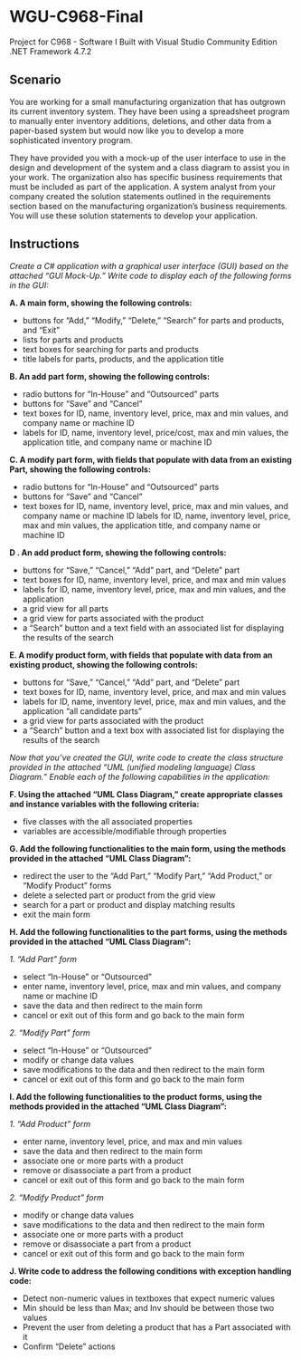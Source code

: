 # WGU-C968-Final
Project for C968 - Software I
Built with Visual Studio Community Edition
.NET Framework 4.7.2
 
## Scenario

You are working for a small manufacturing organization that has outgrown its current inventory system. They have been using a spreadsheet program to manually enter inventory additions, deletions, and other data from a paper-based system but would now like you to develop a more sophisticated inventory program.

They have provided you with a mock-up of the user interface to use in the design and development of the system and a class diagram to assist you in your work. The organization also has specific business requirements that must be included as part of the application. A system analyst from your company created the solution statements outlined in the requirements section based on the manufacturing organization’s business requirements. You will use these solution statements to develop your application.

## Instructions

_Create a C# application with a graphical user interface (GUI) based on the attached “GUI Mock-Up.” Write code to display each of the following forms in the GUI:_

__A.  A main form, showing the following controls:__
* buttons for “Add,” “Modify,” “Delete,” “Search” for parts and products, and “Exit”
* lists for parts and products
* text boxes for searching for parts and products
* title labels for parts, products, and the application title

__B.  An add part form, showing the following controls:__
* radio buttons for “In-House” and “Outsourced” parts
* buttons for “Save” and “Cancel”
* text boxes for ID, name, inventory level, price, max and min values, and company name or machine ID
* labels for ID, name, inventory level, price/cost, max and min values, the application title, and company name or machine ID

__C.  A modify part form, with fields that populate with data from an existing Part, showing the following controls:__
* radio buttons for “In-House” and “Outsourced” parts
* buttons for “Save” and “Cancel”
* text boxes for ID, name, inventory level, price, max and min values, and company name or machine ID
labels for ID, name, inventory level, price, max and min values, the application title, and company name or machine ID

__D .  An add product form, showing the following controls:__
* buttons for “Save,” “Cancel,” “Add” part, and “Delete” part
* text boxes for ID, name, inventory level, price, and max and min values
* labels for ID, name, inventory level, price, max and min values, and the application
* a grid view for all parts
* a grid view for parts associated with the product
* a “Search” button and a text field with an associated list for displaying the results of the search

__E.  A modify product form, with fields that populate with data from an existing product, showing the following controls:__
* buttons for “Save,” “Cancel,” “Add” part, and “Delete” part
* text boxes for ID, name, inventory level, price, and max and min values
* labels for ID, name, inventory level, price, max and min values, and the application “all candidate parts”
* a grid view for parts associated with the product
* a “Search” button and a text box with associated list for displaying the results of the search

_Now that you’ve created the GUI, write code to create the class structure provided in the attached “UML (unified modeling language) Class Diagram.” Enable each of the following capabilities in the application:_

__F.  Using the attached “UML Class Diagram,” create appropriate classes and instance variables with the following criteria:__
* five classes with the all associated properties
* variables are accessible/modifiable through properties

__G.  Add the following functionalities to the main form, using the methods provided in the attached “UML Class Diagram”:__
* redirect the user to the “Add Part,” “Modify Part,” “Add Product,” or “Modify Product” forms
* delete a selected part or product from the grid view
* search for a part or product and display matching results
* exit the main form

__H.  Add the following functionalities to the part forms, using the methods provided in the attached “UML Class Diagram”:__

_1.   “Add Part” form_

* select “In-House” or “Outsourced”
* enter name, inventory level, price, max and min values, and company name or machine ID
* save the data and then redirect to the main form
* cancel or exit out of this form and go back to the main form

_2.   “Modify Part” form_

* select “In-House” or “Outsourced”
* modify or change data values
* save modifications to the data and then redirect to the main form
* cancel or exit out of this form and go back to the main form

__I.  Add the following functionalities to the product forms, using the methods provided in the attached “UML Class Diagram”:__

_1.   “Add Product” form_

* enter name, inventory level, price, and max and min values
* save the data and then redirect to the main form
* associate one or more parts with a product
* remove or disassociate a part from a product
* cancel or exit out of this form and go back to the main form

_2.   “Modify Product” form_

* modify or change data values
* save modifications to the data and then redirect to the main form
* associate one or more parts with a product
* remove or disassociate a part from a product
* cancel or exit out of this form and go back to the main form

__J.  Write code to address the following conditions with exception handling code:__

* Detect non-numeric values in textboxes that expect numeric values
* Min should be less than Max; and Inv should be between those two values
* Prevent the user from deleting a product that has a Part associated with it
* Confirm “Delete” actions
